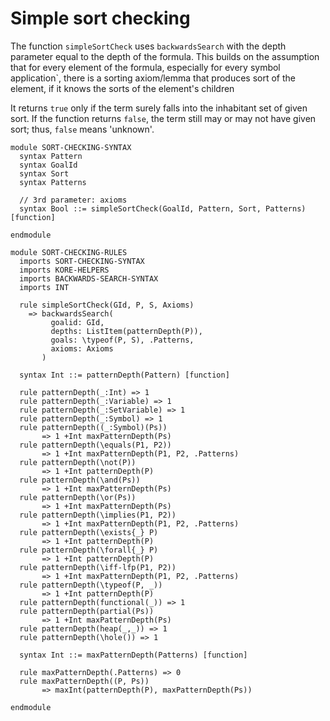 # Simple sort checking

The function `simpleSortCheck` uses `backwardsSearch`
with the depth parameter equal to the depth of the formula.
This builds on the assumption that for every element of the formula,
especially for every symbol application`, there is a sorting
axiom/lemma that produces sort of the element, if it knows
the sorts of the element's children

It returns `true` only if the term surely falls into
the inhabitant set of given sort. If the function returns `false`,
the term still may or may not have given sort; thus, `false` 
means 'unknown'.

```k
module SORT-CHECKING-SYNTAX
  syntax Pattern
  syntax GoalId
  syntax Sort
  syntax Patterns

  // 3rd parameter: axioms
  syntax Bool ::= simpleSortCheck(GoalId, Pattern, Sort, Patterns) [function]

endmodule

module SORT-CHECKING-RULES
  imports SORT-CHECKING-SYNTAX
  imports KORE-HELPERS
  imports BACKWARDS-SEARCH-SYNTAX
  imports INT

  rule simpleSortCheck(GId, P, S, Axioms)
    => backwardsSearch(
         goalid: GId,
         depths: ListItem(patternDepth(P)),
         goals: \typeof(P, S), .Patterns,
         axioms: Axioms
       )

  syntax Int ::= patternDepth(Pattern) [function]

  rule patternDepth(_:Int) => 1
  rule patternDepth(_:Variable) => 1
  rule patternDepth(_:SetVariable) => 1
  rule patternDepth(_:Symbol) => 1
  rule patternDepth((_:Symbol)(Ps))
       => 1 +Int maxPatternDepth(Ps)
  rule patternDepth(\equals(P1, P2))
       => 1 +Int maxPatternDepth(P1, P2, .Patterns)
  rule patternDepth(\not(P))
       => 1 +Int patternDepth(P)
  rule patternDepth(\and(Ps))
       => 1 +Int maxPatternDepth(Ps)
  rule patternDepth(\or(Ps))
       => 1 +Int maxPatternDepth(Ps)
  rule patternDepth(\implies(P1, P2))
       => 1 +Int maxPatternDepth(P1, P2, .Patterns)
  rule patternDepth(\exists{_} P)
       => 1 +Int patternDepth(P)
  rule patternDepth(\forall{_} P)
       => 1 +Int patternDepth(P)
  rule patternDepth(\iff-lfp(P1, P2))
       => 1 +Int maxPatternDepth(P1, P2, .Patterns)
  rule patternDepth(\typeof(P, _))
       => 1 +Int patternDepth(P)
  rule patternDepth(functional(_)) => 1
  rule patternDepth(partial(Ps))
       => 1 +Int maxPatternDepth(Ps)
  rule patternDepth(heap(_,_)) => 1
  rule patternDepth(\hole()) => 1

  syntax Int ::= maxPatternDepth(Patterns) [function]

  rule maxPatternDepth(.Patterns) => 0
  rule maxPatternDepth((P, Ps))
       => maxInt(patternDepth(P), maxPatternDepth(Ps))

endmodule
```
